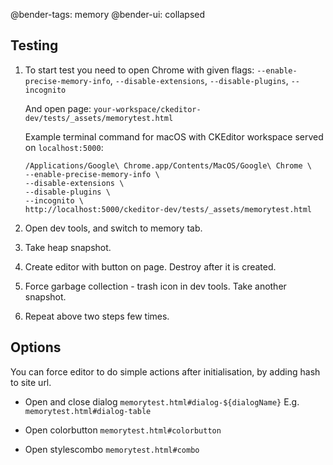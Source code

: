 @bender-tags: memory
@bender-ui: collapsed

## Testing

1. To start test you need to open Chrome with given flags:
	`--enable-precise-memory-info`, `--disable-extensions`, `--disable-plugins`, `--incognito`

	And open page:
	`your-workspace/ckeditor-dev/tests/_assets/memorytest.html`

	Example terminal command for macOS with CKEditor workspace served on `localhost:5000`:

	```
	/Applications/Google\ Chrome.app/Contents/MacOS/Google\ Chrome \
	--enable-precise-memory-info \
	--disable-extensions \
	--disable-plugins \
	--incognito \
	http://localhost:5000/ckeditor-dev/tests/_assets/memorytest.html
	```

1. Open dev tools, and switch to memory tab.

1. Take heap snapshot.

1. Create editor with button on page. Destroy after it is created.

1. Force garbage collection - trash icon in dev tools. Take another snapshot.

1. Repeat above two steps few times.

## Options

You can force editor to do simple actions after initialisation, by adding hash to site url.

- Open and close dialog
```memorytest.html#dialog-${dialogName}```
E.g. `memorytest.html#dialog-table`

- Open colorbutton
```memorytest.html#colorbutton```

- Open stylescombo
```memorytest.html#combo```
